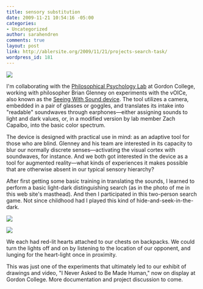 ```yaml
---
title: sensory substitution
date: 2009-11-21 10:54:16 -05:00
categories:
- Uncategorized
author: sarahendren
comments: true
layout: post
link: http://ablersite.org/2009/11/21/projects-search-task/
wordpress_id: 181
---
```


[![](http://ablersite.files.wordpress.com/2009/11/searchtask1.jpg?w=1024)](http://ablersite.files.wordpress.com/2009/11/searchtask1.jpg)

I'm collaborating with the [Philosophical Psychology Lab](http://ppl.gordon.edu/) at Gordon College, working with philosopher Brian Glenney on experiments with the vOICe, also known as the [Seeing With Sound device](http://www.seeingwithsound.com/). The tool utilizes a camera, embedded in a pair of glasses or goggles, and translates its intake into "readable" soundwaves through earphones—either assigning sounds to light and dark values, or, in a modified version by lab member Zach Capalbo, into the basic color spectrum.

The device is designed with practical use in mind: as an adaptive tool for those who are blind. Glenney and his team are interested in its capacity to blur our normally discrete senses—activating the visual cortex with soundwaves, for instance. And we both got interested in the device as a tool for augmented reality—what kinds of experiences it makes possible that are otherwise absent in our typical sensory hierarchy?

After first getting some basic training in translating the sounds, I learned to perform a basic light-dark distinguishing search (as in the photo of me in this web site's masthead). And then I participated in this two-person search game. Not since childhood had I played this kind of hide-and-seek-in-the-dark.

[![](http://ablersite.files.wordpress.com/2009/11/searchtask2-2.jpg)](http://ablersite.files.wordpress.com/2009/11/searchtask2-2.jpg)

[![](http://ablersite.files.wordpress.com/2009/11/searchtask2-3.jpg)](http://ablersite.files.wordpress.com/2009/11/searchtask2-3.jpg)

We each had red-lit hearts attached to our chests on backpacks. We could turn the lights off and on by listening to the location of our opponent, and lunging for the heart-light once in proximity.

This was just one of the experiments that ultimately led to our exhibit of drawings and video, "I Never Asked to Be Made Human," now on display at Gordon College. More documentation and project discussion to come.
